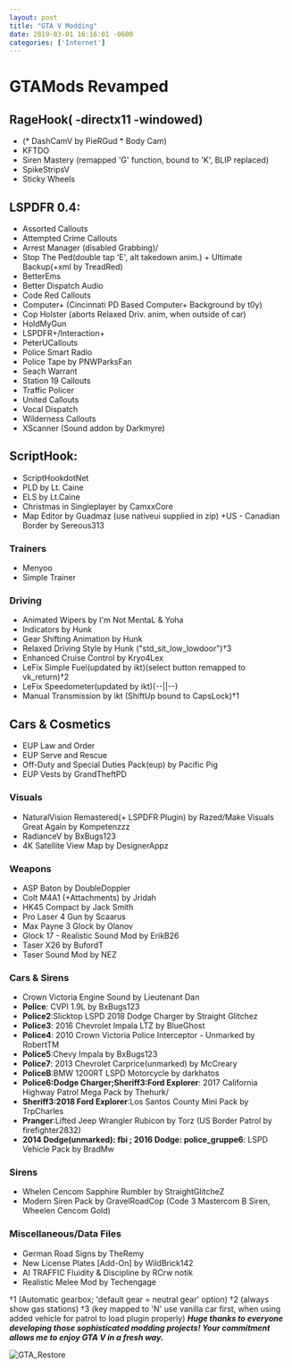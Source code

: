 ```yaml
--- 
layout: post
title: "GTA V Modding" 
date: 2019-03-01 16:16:01 -0600 
categories: ['Internet']
--- 
```


# GTAMods Revamped

## RageHook( -directx11 -windowed)
* (* DashCamV by PieRGud * Body Cam)
* KFTDO
* Siren Mastery (remapped 'G' function, bound to 'K', BLIP replaced)
* SpikeStripsV
* Sticky Wheels

## LSPDFR 0.4:
* Assorted Callouts
* Attempted Crime Callouts
* Arrest Manager (disabled Grabbing)/
* Stop The Ped(double tap 'E', alt takedown anim.) + Ultimate Backup(+xml by TreadRed)
* BetterEms
* Better Dispatch Audio
* Code Red Callouts
* Computer+ (Cincinnati PD Based Computer+ Background by t0y)
* Cop Holster (aborts Relaxed Driv. anim, when outside of car)
* HoldMyGun
* LSPDFR+/Interaction+
* PeterUCallouts
* Police Smart Radio
* Police Tape by PNWParksFan
* Seach Warrant
* Station 19 Callouts
* Traffic Policer
* United Callouts
* Vocal Dispatch
* Wilderness Callouts
* XScanner (Sound addon by Darkmyre)

## ScriptHook:
* ScriptHookdotNet
* PLD by Lt. Caine
* ELS by Lt.Caine
* Christmas in Singleplayer by CamxxCore
* Map Editor by Guadmaz (use nativeui supplied in zip)
 +US - Canadian Border by Sereous313
 ### Trainers
* Menyoo
* Simple Trainer

 
### Driving
* Animated Wipers by I'm Not MentaL & Yoha
* Indicators by Hunk
* Gear Shifting Animation by Hunk 
* Relaxed Driving Style by Hunk ("std_sit_low_lowdoor")†3
* Enhanced Cruise Control by Kryo4Lex 
* LeFix Simple Fuel(updated by ikt)(select button remapped to vk_return)†2
* LeFix Speedometer(updated by ikt)(--||--)
* Manual Transmission by ikt (ShiftUp bound to CapsLock)†1


## Cars & Cosmetics
* EUP Law and Order
* EUP Serve and Rescue
* Off-Duty and Special Duties Pack(eup) by Pacific Pig
* EUP Vests by GrandTheftPD

### Visuals
* NaturalVision Remastered(+ LSPDFR Plugin) by Razed/Make Visuals Great Again by Kompetenzzz
* RadianceV by BxBugs123
* 4K Satellite View Map by DesignerAppz


### Weapons
* ASP Baton by DoubleDoppler
* Colt M4A1 (+Attachments) by Jridah
* HK45 Compact by Jack Smith
* Pro Laser 4 Gun by Scaarus
* Max Payne 3 Glock by Olanov
* Glock 17 - Realistic Sound Mod by ErikB26
* Taser X26 by BufordT
* Taser Sound Mod by NEZ

### Cars & Sirens
* Crown Victoria Engine Sound by Lieutenant Dan
* __Police__: CVPI 1.9L by BxBugs123
* __Police2__:Slicktop LSPD 2018 Dodge Charger by Straight Glitchez
* __Police3__: 2016 Chevrolet Impala LTZ by BlueGhost
* __Police4__: 2010 Crown Victoria Police Interceptor - Unmarked by RobertTM
* __Police5__:Chevy Impala by BxBugs123
* __Police7__: 2013 Chevrolet Carprice(unmarked) by McCreary 
* __PoliceB__:BMW 1200RT LSPD Motorcycle by darkhatos
* __Police6:Dodge Charger;Sheriff3:Ford Explorer__: 2017 California Highway Patrol Mega Pack by Thehurk/
* __Sheriff3:2018 Ford Explorer__:Los Santos County Mini Pack by TrpCharles
* __Pranger__:Lifted Jeep Wrangler Rubicon by Torz 
  (US Border Patrol by  firefighter2832)
* __2014 Dodge(unmarked): fbi ; 2016 Dodge: police_gruppe6__: LSPD Vehicle Pack by BradMw

### Sirens
* Whelen Cencom Sapphire Rumbler by StraightGlitcheZ 
* Modern Siren Pack by GravelRoadCop (Code 3 Mastercom B Siren, Wheelen Cencom Gold)

### Miscellaneous/Data Files
* German Road Signs by TheRemy
* New License Plates [Add-On] by WildBrick142
* AI TRAFFIC Fluidity & Discipline by RCrw notik
* Realistic Melee Mod by Techengage

†1 (Automatic gearbox; 'default gear = neutral gear' option)
†2 (always show gas stations)
†3 (key mapped to 'N' use vanilla car first, when using added vehicle for patrol to load plugin properly)
___Huge thanks to everyone developing those sophisticated modding projects! Your commitment allows me to enjoy GTA V in a fresh way.___

![GTA_Restore](https://worstaim.eu/images/clean_gta_folder_full.png)





 
